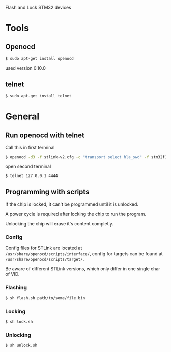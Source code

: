 Flash and Lock STM32 devices

# Tools
## Openocd
```bash
$ sudo apt-get install openocd
```

used version 0.10.0

## telnet
```bash
$ sudo apt-get install telnet
```

# General
## Run openocd with telnet
Call this in first terminal

```bash
$ openocd -d3 -f stlink-v2.cfg -c "transport select hla_swd" -f stm32f1x.cfg
```

open second terminal
```bash
$ telnet 127.0.0.1 4444
```

## Programming with scripts
If the chip is locked, it can't be programmed until it is unlocked.

A power cycle is required after locking the chip to run the program.

Unlocking the chip will erase it's content completly.

### Config
Config files for STLink are located at `/usr/share/openocd/scripts/interface/`,
config for targets can be found at ` /usr/share/openocd/scripts/target/`.

Be aware of different STLink versions, which only differ in one single char of VID.

### Flashing
```bash
$ sh flash.sh path/to/some/file.bin
```

### Locking
```bash
$ sh lock.sh
```
### Unlocking
```bash
$ sh unlock.sh
```

